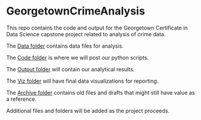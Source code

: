 # GeorgetownCrimeAnalysis

This repo contains the code and output for the Georgetown Certificate in Data Science capstone project related to analysis of crime data.

The [Data folder](https://github.com/jacobpstein/GeorgetownCrimeAnalysis/tree/main/01%20data) contains data files for analysis.

The [Code folder](https://github.com/jacobpstein/GeorgetownCrimeAnalysis/tree/main/02%20code) is where we will post our python scripts.

The [Output folder](https://github.com/jacobpstein/GeorgetownCrimeAnalysis/tree/main/03%20output) will contain our analytical results.

The [Viz folder](https://github.com/jacobpstein/GeorgetownCrimeAnalysis/tree/main/04%20viz) will have final data visualizations for reporting.

The [Archive folder](https://github.com/jacobpstein/GeorgetownCrimeAnalysis/tree/main/05%20archive) contains old files and drafts that might still have value as a reference.

Additional files and folders will be added as the project proceeds.
